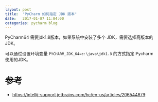```yaml
---
layout: post
title:  "PyCharm 如何指定 JDK 版本"
date:   2017-01-07 11:04:00
categories: pycharm blog
---
```


PyCharm64 需要jdk1.8版本，如果系统中安装了多个 JDK，需要选择高版本的JDK。

可以通过设置环境变量 `PYCHARM_JDK_64=c:\java\jdk1.8` 的方式指定 Pycharm 使用的JDK。

# 参考

* https://intellij-support.jetbrains.com/hc/en-us/articles/206544879
